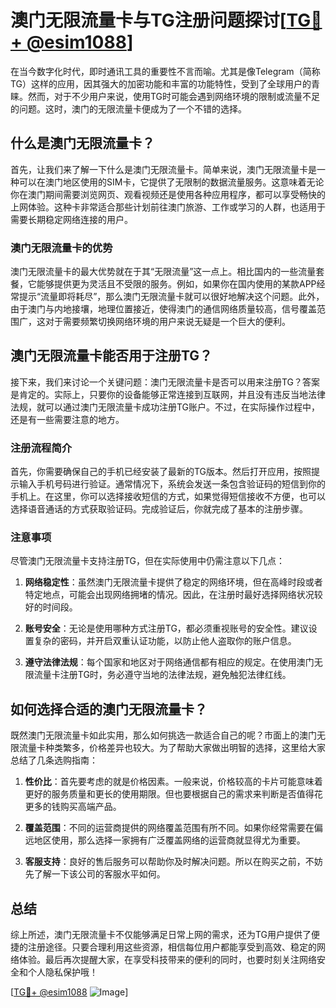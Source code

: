 # 澳门无限流量卡与TG注册问题探讨[[TG💪+ @esim1088](https://t.me/s/esim1088)]

在当今数字化时代，即时通讯工具的重要性不言而喻。尤其是像Telegram（简称TG）这样的应用，因其强大的加密功能和丰富的功能特性，受到了全球用户的青睐。然而，对于不少用户来说，使用TG时可能会遇到网络环境的限制或流量不足的问题。这时，澳门的无限流量卡便成为了一个不错的选择。

## 什么是澳门无限流量卡？

首先，让我们来了解一下什么是澳门无限流量卡。简单来说，澳门无限流量卡是一种可以在澳门地区使用的SIM卡，它提供了无限制的数据流量服务。这意味着无论你在澳门期间需要浏览网页、观看视频还是使用各种应用程序，都可以享受畅快的上网体验。这种卡非常适合那些计划前往澳门旅游、工作或学习的人群，也适用于需要长期稳定网络连接的用户。

### 澳门无限流量卡的优势

澳门无限流量卡的最大优势就在于其“无限流量”这一点上。相比国内的一些流量套餐，它能够提供更为灵活且不受限的服务。例如，如果你在国内使用的某款APP经常提示“流量即将耗尽”，那么澳门无限流量卡就可以很好地解决这个问题。此外，由于澳门与内地接壤，地理位置接近，使得澳门的通信网络质量较高，信号覆盖范围广，这对于需要频繁切换网络环境的用户来说无疑是一个巨大的便利。

## 澳门无限流量卡能否用于注册TG？

接下来，我们来讨论一个关键问题：澳门无限流量卡是否可以用来注册TG？答案是肯定的。实际上，只要你的设备能够正常连接到互联网，并且没有违反当地法律法规，就可以通过澳门无限流量卡成功注册TG账户。不过，在实际操作过程中，还是有一些需要注意的地方。

### 注册流程简介

首先，你需要确保自己的手机已经安装了最新的TG版本。然后打开应用，按照提示输入手机号码进行验证。通常情况下，系统会发送一条包含验证码的短信到你的手机上。在这里，你可以选择接收短信的方式，如果觉得短信接收不方便，也可以选择语音通话的方式获取验证码。完成验证后，你就完成了基本的注册步骤。

### 注意事项

尽管澳门无限流量卡支持注册TG，但在实际使用中仍需注意以下几点：

1. **网络稳定性**：虽然澳门无限流量卡提供了稳定的网络环境，但在高峰时段或者特定地点，可能会出现网络拥堵的情况。因此，在注册时最好选择网络状况较好的时间段。
   
2. **账号安全**：无论是使用哪种方式注册TG，都必须重视账号的安全性。建议设置复杂的密码，并开启双重认证功能，以防止他人盗取你的账户信息。

3. **遵守法律法规**：每个国家和地区对于网络通信都有相应的规定。在使用澳门无限流量卡注册TG时，务必遵守当地的法律法规，避免触犯法律红线。

## 如何选择合适的澳门无限流量卡？

既然澳门无限流量卡如此实用，那么如何挑选一款适合自己的呢？市面上的澳门无限流量卡种类繁多，价格差异也较大。为了帮助大家做出明智的选择，这里给大家总结了几条选购指南：

1. **性价比**：首先要考虑的就是价格因素。一般来说，价格较高的卡片可能意味着更好的服务质量和更长的使用期限。但也要根据自己的需求来判断是否值得花更多的钱购买高端产品。

2. **覆盖范围**：不同的运营商提供的网络覆盖范围有所不同。如果你经常需要在偏远地区使用，那么选择一家拥有广泛覆盖网络的运营商就显得尤为重要。

3. **客服支持**：良好的售后服务可以帮助你及时解决问题。所以在购买之前，不妨先了解一下该公司的客服水平如何。

## 总结

综上所述，澳门无限流量卡不仅能够满足日常上网的需求，还为TG用户提供了便捷的注册途径。只要合理利用这些资源，相信每位用户都能享受到高效、稳定的网络体验。最后再次提醒大家，在享受科技带来的便利的同时，也要时刻关注网络安全和个人隐私保护哦！

[[TG💪+ @esim1088](https://t.me/s/esim1088) ![Image](https://i.postimg.cc/4NQfJmqS/Snipaste-2025-05-13-00-14-12.png)]